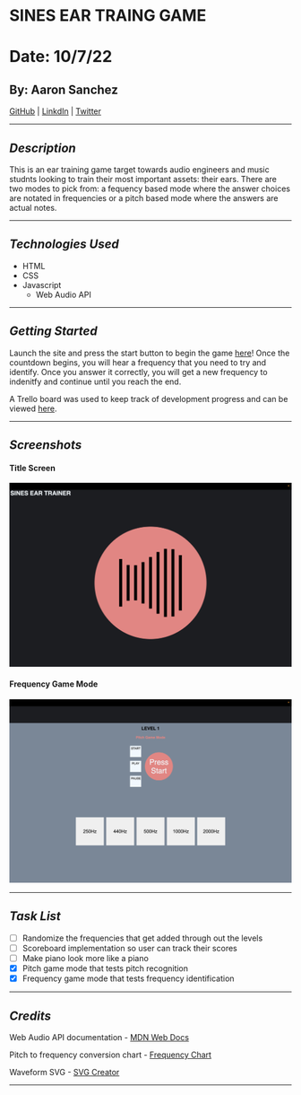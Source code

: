 # SINES EAR TRAING GAME

# Date: 10/7/22

## By: Aaron Sanchez

[GitHub](https://github.com/Aaron-G-Sanchez) | [LinkdIn](https://www.linkedin.com/feed/) | [Twitter](https://twitter.com/?lang=en)

---

## **_Description_**

This is an ear training game target towards audio engineers and music studnts looking to train their most important assets: their ears. There are two modes to pick from: a fequency based mode where the answer choices are notated in frequencies or a pitch based mode where the answers are actual notes.

---

## **_Technologies Used_**

- HTML
- CSS
- Javascript
  - Web Audio API

---

## **_Getting Started_**

Launch the site and press the start button to begin the game [here](https://sines-ear-trainer.surge.sh/)!
Once the countdown begins, you will hear a frequency that you need to try and identify. Once you answer it correctly, you will get a new frequency to indenitfy and continue until you reach the end.

A Trello board was used to keep track of development progress and can be viewed [here](https://trello.com/invite/b/44bmat3h/4f33f2bfa3a9ecf55451d23361ee4830/pitch-and-frequency-ear-training-game).

---

## **_Screenshots_**

#### Title Screen

![Title Screen](/Photos/TITLE_SCREEN.png)

#### Frequency Game Mode

![Frequency Game Mode](/Photos/FREQ_GAME_MODE.png)

---

## **_Task List_**

- [ ] Randomize the frequencies that get added through out the levels
- [ ] Scoreboard implementation so user can track their scores
- [ ] Make piano look more like a piano
- [x] Pitch game mode that tests pitch recognition
- [x] Frequency game mode that tests frequency identification

---

## **_Credits_**

Web Audio API documentation - [MDN Web Docs](https://developer.mozilla.org/en-US/docs/Web/API/OscillatorNode)

Pitch to frequency conversion chart - [Frequency Chart](https://www.liutaiomottola.com/formulae/freqtab.htm)

Waveform SVG - [SVG Creator](https://thenounproject.com/icon/waveform-220352/)

---
